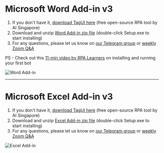 # Microsoft Word Add-in v3

1. If you don't have it, [download TagUI here](https://tagui.readthedocs.io/en/latest/setup.html) (free open-source RPA tool by AI Singapore)
2. Download and unzip [Word Add-in zip file](https://storage.googleapis.com/tagui-dependencies/TagUI%20WordAddIn/TagUIWordAddInSetupV3.18.zip) (double-click Setup.exe to start installing)
3. For any questions, please let us know on [our Telegram group](https://t.me/rpa_chat) or [weekly Zoom Q&A](https://github.com/kelaberetiv/TagUI/issues/914)

PS - Check out this [11-min video by RPA Learners](https://www.youtube.com/watch?v=mtiuzU6e4XE) on installing and running your first bot

![Word Add-in](https://raw.githubusercontent.com/kelaberetiv/TagUI/master/src/office/word/word_addin_v3.png)

---

# Microsoft Excel Add-in v3

1. If you don't have it, [download TagUI here](https://tagui.readthedocs.io/en/latest/setup.html) (free open-source RPA tool by AI Singapore)
2. Download and unzip [Excel Add-in zip file](https://github.com/kelaberetiv/TagUI/releases/download/v6.64.0/TagUIExcelAddInSetupv3.06.zip) (double-click Setup.exe to start installing)
3. For any questions, please let us know on [our Telegram group](https://t.me/rpa_chat) or [weekly Zoom Q&A](https://github.com/kelaberetiv/TagUI/issues/914)

![Excel Add-in](https://raw.githubusercontent.com/kelaberetiv/TagUI/master/src/office/excel/excel_addin_v3.png)

